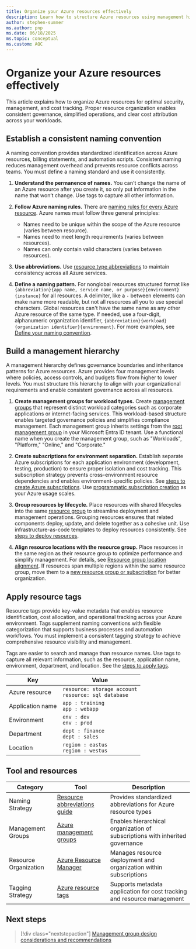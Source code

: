 ```yaml
---
title: Organize your Azure resources effectively
description: Learn how to structure Azure resources using management hierarchies, naming conventions, and tags to streamline operations and cost management.
author: stephen-sumner
ms.author: pnp
ms.date: 06/18/2025
ms.topic: conceptual
ms.custom: AQC
---
```


# Organize your Azure resources effectively

This article explains how to organize Azure resources for optimal security, management, and cost tracking. Proper resource organization enables consistent governance, simplified operations, and clear cost attribution across your workloads.

## Establish a consistent naming convention

A naming convention provides standardized identification across Azure resources, billing statements, and automation scripts. Consistent naming reduces management overhead and prevents resource conflicts across teams. You must define a naming standard and use it consistently.

1. **Understand the permanence of names.** You can't change the name of an Azure resource after you create it, so only put information in the name that won’t change. Use tags to capture all other information.

1. **Follow Azure naming rules.** There are [naming rules for every Azure resource](/azure/azure-resource-manager/management/resource-name-rules). Azure names must follow three general principles:

    - Names need to be unique within the scope of the Azure resource (varies between resource).
    - Names need to meet length requirements (varies between resources).
    - Names can only contain valid characters (varies between resources).

1. **Use abbreviations.** Use [resource type abbreviations](/azure/cloud-adoption-framework/ready/azure-best-practices/resource-abbreviations) to maintain consistency across all Azure services.

1. **Define a naming pattern.** For nonglobal resources structured format like `{abbreviation}{app name, service name, or purpose}{environment}{instance}` for all resources. A delimiter, like a `-` between elements can make name more readable, but not all resources all you to use special characters. Global resources can't have the same name as any other Azure resource of the same type. If needed, use a four-digit, alphanumeric organization identifier, `{abbreviation}{workload}{organization identifier}{environment}`. For more examples, see [Define your naming convention](/azure/cloud-adoption-framework/ready/azure-best-practices/resource-naming).

## Build a management hierarchy

A management hierarchy defines governance boundaries and inheritance patterns for Azure resources. Azure provides four management levels where policies, access controls, and budgets flow from higher to lower levels. You must structure this hierarchy to align with your organizational requirements and enable consistent governance across all resources.

1. **Create management groups for workload types.** Create [management groups](/azure/governance/management-groups/create-management-group-portal) that represent distinct workload categories such as corporate applications or internet-facing services. This workload-based structure enables targeted governance policies and simplifies compliance management. Each management group inherits settings from the [root management group](/azure/governance/management-groups/overview#root-management-group-for-each-directory) in your Microsoft Entra ID tenant. Use a functional name when you create the management group, such as "Workloads", "Platform," "Online," and "Corporate."

2. **Create subscriptions for environment separation.** Establish separate Azure subscriptions for each application environment (development, testing, production) to ensure proper isolation and cost tracking. This subscription strategy prevents cross-environment resource dependencies and enables environment-specific policies. See [steps to create Azure subscriptions](/azure/cost-management-billing/manage/create-subscription). Use [programmatic subscription creation](/azure/cost-management-billing/manage/programmatically-create-subscription) as your Azure usage scales.

3. **Group resources by lifecycle.** Place resources with shared lifecycles into the same [resource group](/azure/azure-resource-manager/management/manage-resource-groups-portal#create-resource-groups) to streamline deployment and management operations. Grouping resources ensures that related components deploy, update, and delete together as a cohesive unit. Use infrastructure-as-code templates to deploy resources consistently. See [steps to deploy resources](/azure/azure-resource-manager/management/manage-resources-portal#deploy-resources-to-a-resource-group). 

4. **Align resource locations with the resource group.** Place resources in the same region as their resource group to optimize performance and simplify management. For details, see [Resource group location alignment](/azure/azure-resource-manager/management/overview#resource-group-location-alignment). If resources span multiple regions within the same resource group, move them to a [new resource group or subscription](/azure/azure-resource-manager/management/move-resource-group-and-subscription) for better organization.

## Apply resource tags

Resource tags provide key-value metadata that enables resource identification, cost allocation, and operational tracking across your Azure environment. Tags supplement naming conventions with flexible categorization that supports business processes and automation workflows. You must implement a consistent tagging strategy to achieve comprehensive resource visibility and management.

Tags are easier to search and manage than resource names. Use tags to capture all relevant information, such as the resource, application name, environment, department, and location. See the [steps to apply tags](/azure/azure-resource-manager/management/tag-resources-portal).

| Key           | Value               |
|---------------|---------------------|
| Azure resource | `resource: storage account`<br>`resource: sql database` |
| Application name | `app : training`<br>`app : webapp` |
| Environment    | `env : dev`<br>`env : prod` |
| Department     | `dept : finance`<br>`dept : sales` |
| Location       | `region : eastus`<br>`region : westus` |

## Tool and resources

| Category | Tool | Description |
|----------|------|-------------|
| Naming Strategy | [Resource abbreviations guide](/azure/cloud-adoption-framework/ready/azure-best-practices/resource-abbreviations) | Provides standardized abbreviations for Azure resource types |
| Management Groups | [Azure management groups](/azure/governance/management-groups/overview) | Enables hierarchical organization of subscriptions with inherited governance |
| Resource Organization | [Azure Resource Manager](/azure/azure-resource-manager/management/overview) | Manages resource deployment and organization within subscriptions |
| Tagging Strategy | [Azure resource tags](/azure/azure-resource-manager/management/tag-resources) | Supports metadata application for cost tracking and resource management |

## Next steps

> [!div class="nextstepaction"]
> [Management group design considerations and recommendations](../landing-zone/design-area/resource-org-management-groups.md)
